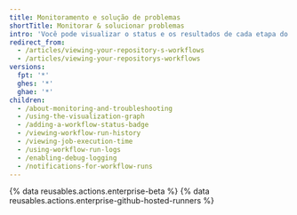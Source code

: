 ```yaml
---
title: Monitoramento e solução de problemas
shortTitle: Monitorar & solucionar problemas
intro: 'Você pode visualizar o status e os resultados de cada etapa do seu fluxo de trabalho, depurar um fluxo de trabalho com falha, pesquisar e fazer o download de registros e ver as minutas de execução de trabalhos faturáveis.'
redirect_from:
  - /articles/viewing-your-repository-s-workflows
  - /articles/viewing-your-repositorys-workflows
versions:
  fpt: '*'
  ghes: '*'
  ghae: '*'
children:
  - /about-monitoring-and-troubleshooting
  - /using-the-visualization-graph
  - /adding-a-workflow-status-badge
  - /viewing-workflow-run-history
  - /viewing-job-execution-time
  - /using-workflow-run-logs
  - /enabling-debug-logging
  - /notifications-for-workflow-runs
---
```


{% data reusables.actions.enterprise-beta %}
{% data reusables.actions.enterprise-github-hosted-runners %}
